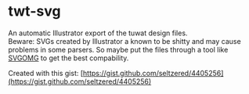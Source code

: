 # twt-svg
An automatic Illustrator export of the tuwat design files.  
Beware: SVGs created by Illustrator a known to be shitty and may cause problems in some parsers. So maybe put the files through a tool like [SVGOMG](https://jakearchibald.github.io/svgomg/) to get the best compability.

Created with this gist:
[https://gist.github.com/seltzered/4405256](https://gist.github.com/seltzered/4405256)
